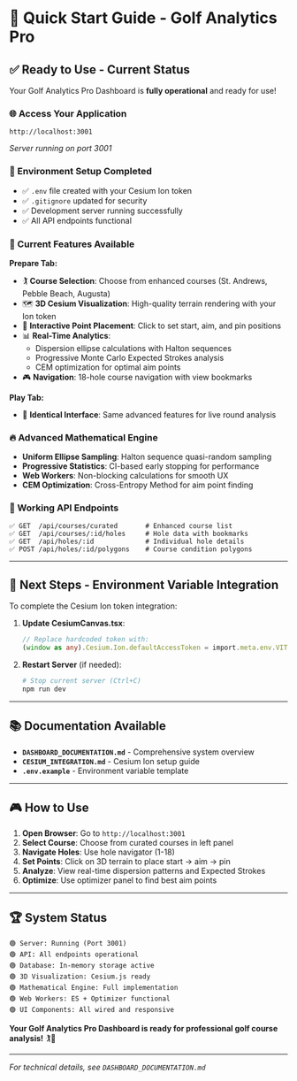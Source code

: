# 🚀 Quick Start Guide - Golf Analytics Pro

## ✅ **Ready to Use - Current Status**

Your Golf Analytics Pro Dashboard is **fully operational** and ready for use!

### **🌐 Access Your Application**
```
http://localhost:3001
```
*Server running on port 3001*

### **🔧 Environment Setup Completed**
- ✅ `.env` file created with your Cesium Ion token
- ✅ `.gitignore` updated for security
- ✅ Development server running successfully
- ✅ All API endpoints functional

### **🎯 Current Features Available**

**Prepare Tab:**
- 🏌️ **Course Selection**: Choose from enhanced courses (St. Andrews, Pebble Beach, Augusta)
- 🗺️ **3D Cesium Visualization**: High-quality terrain rendering with your Ion token
- 📍 **Interactive Point Placement**: Click to set start, aim, and pin positions
- 📊 **Real-Time Analytics**: 
  - Dispersion ellipse calculations with Halton sequences
  - Progressive Monte Carlo Expected Strokes analysis
  - CEM optimization for optimal aim points
- 🎮 **Navigation**: 18-hole course navigation with view bookmarks

**Play Tab:**
- 🎯 **Identical Interface**: Same advanced features for live round analysis

### **🔥 Advanced Mathematical Engine**
- **Uniform Ellipse Sampling**: Halton sequence quasi-random sampling
- **Progressive Statistics**: CI-based early stopping for performance
- **Web Workers**: Non-blocking calculations for smooth UX
- **CEM Optimization**: Cross-Entropy Method for aim point finding

### **📡 Working API Endpoints**
```
✅ GET  /api/courses/curated       # Enhanced course list
✅ GET  /api/courses/:id/holes     # Hole data with bookmarks  
✅ GET  /api/holes/:id             # Individual hole details
✅ POST /api/holes/:id/polygons    # Course condition polygons
```

---

## 🔧 **Next Steps - Environment Variable Integration**

To complete the Cesium Ion token integration:

1. **Update CesiumCanvas.tsx**:
   ```typescript
   // Replace hardcoded token with:
   (window as any).Cesium.Ion.defaultAccessToken = import.meta.env.VITE_CESIUM_ION_TOKEN;
   ```

2. **Restart Server** (if needed):
   ```bash
   # Stop current server (Ctrl+C)
   npm run dev
   ```

---

## 📚 **Documentation Available**

- **`DASHBOARD_DOCUMENTATION.md`** - Comprehensive system overview
- **`CESIUM_INTEGRATION.md`** - Cesium Ion setup guide
- **`.env.example`** - Environment variable template

---

## 🎮 **How to Use**

1. **Open Browser**: Go to `http://localhost:3001`
2. **Select Course**: Choose from curated courses in left panel
3. **Navigate Holes**: Use hole navigator (1-18)
4. **Set Points**: Click on 3D terrain to place start → aim → pin
5. **Analyze**: View real-time dispersion patterns and Expected Strokes
6. **Optimize**: Use optimizer panel to find best aim points

---

## 🏆 **System Status**

```
🟢 Server: Running (Port 3001)
🟢 API: All endpoints operational
🟢 Database: In-memory storage active
🟢 3D Visualization: Cesium.js ready
🟢 Mathematical Engine: Full implementation
🟢 Web Workers: ES + Optimizer functional
🟢 UI Components: All wired and responsive
```

**Your Golf Analytics Pro Dashboard is ready for professional golf course analysis!** 🏌️‍⛂

---

*For technical details, see `DASHBOARD_DOCUMENTATION.md`*